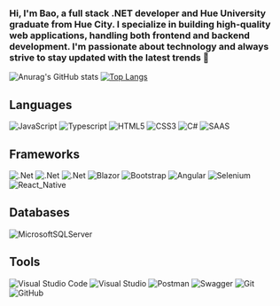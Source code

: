 ### Hi, I'm Bao, a full stack .NET developer and Hue University graduate from Hue City. I specialize in building high-quality web applications, handling both frontend and backend development. I'm passionate about technology and always strive to stay updated with the latest trends 👋
![Anurag's GitHub stats](https://github-readme-stats.vercel.app/api?username=baoluong2900&show_icons=true&theme=radical)
[![Top Langs](https://github-readme-stats.vercel.app/api/top-langs/?username=baoluong2900&layout=compact)](https://github.com/baoluong2900/github-readme-stats)


## Languages
![JavaScript](https://img.shields.io/badge/Javascript-%23323330.svg?style=flat&logo=javascript&logoColor=%23F7DF1E)
![Typescript](https://img.shields.io/badge/Typescript-ffffff.svg?style=flat&logo=typescript)
![HTML5](https://img.shields.io/badge/HTML5-%23E34F26.svg?style=flat&logo=html5&logoColor=white)
![CSS3](https://img.shields.io/badge/CSS3-%231572B6.svg?style=flat&logo=css3&logoColor=white)
![C#](https://img.shields.io/badge/C%23-%23239120.svg?style=flat&logo=c-sharp&logoColor=white)
![SAAS](https://img.shields.io/badge/Sass-CC6699?style=flat&logo=sass&logoColor=white)

## Frameworks
![.Net](https://img.shields.io/badge/.NET-5C2D91?style=flat&logo=.net&logoColor=white)
![.Net](https://img.shields.io/badge/EF%20Core-5C2D91?style=flat&logo=.net&logoColor=white)
![.Net](https://img.shields.io/badge/Identity-5C2D91?style=flat&logo=.net&logoColor=white)
![Blazor](https://img.shields.io/badge/Blazor-%235C2D91.svg?style=flat&logo=blazor&logoColor=white)
![Bootstrap](https://img.shields.io/badge/Bootstrap-%23563D7C.svg?style=flat&logo=bootstrap&logoColor=white)
![Angular](https://img.shields.io/badge/Angular-B52E31.svg?style=flat&logo=angular&logoColor=white)
![Selenium](https://img.shields.io/badge/-Selenium-%43B02A?style=flat&logo=selenium&logoColor=white)
![React_Native](https://img.shields.io/badge/React_Native-20232A?style=flat&logo=react&logoColor=61DAFB)

## Databases
![MicrosoftSQLServer](https://img.shields.io/badge/Microsoft%20SQL%20Server-CC2927?style=flat&logo=microsoft%20sql%20server&logoColor=white)
<!--![MongoDB](https://img.shields.io/badge/MongoDB-%234ea94b.svg?style=flat&logo=mongodb&logoColor=white)-->

## Tools
![Visual Studio Code](https://img.shields.io/badge/Visual%20Studio%20Code-0078d7.svg?style=flat&logo=visual-studio-code&logoColor=white)
![Visual Studio](https://img.shields.io/badge/Visual%20Studio-5C2D91.svg?style=flat&logo=visual-studio&logoColor=white)
![Postman](https://img.shields.io/badge/Postman-FF6C37?style=flat&logo=postman&logoColor=white)
![Swagger](https://img.shields.io/badge/-Swagger-%23Clojure?style=flat&logo=swagger&logoColor=white)
![Git](https://img.shields.io/badge/Git-%23F05033.svg?style=flat&logo=git&logoColor=white)
![GitHub](https://img.shields.io/badge/Github-%23121011.svg?style=flat&logo=github&logoColor=white)

<!--
**baoluong2900/baoluong2900** is a ✨ _special_ ✨ repository because its `README.md` (this file) appears on your GitHub profile.

Here are some ideas to get you started:

- 🔭 I’m currently working on ...
- 🌱 I’m currently learning ...
- 👯 I’m looking to collaborate on ...
- 🤔 I’m looking for help with ...
- 💬 Ask me about ...
- 📫 How to reach me: ...
- 😄 Pronouns: ...
- ⚡ Fun fact: ...
-->

